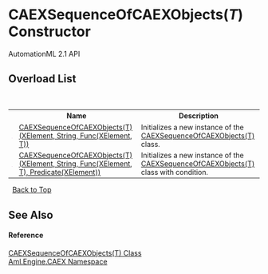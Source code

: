 # CAEXSequenceOfCAEXObjects(*T*) Constructor 
AutomationML 2.1 API 


## Overload List
&nbsp;<table><tr><th></th><th>Name</th><th>Description</th></tr><tr><td>![Public method](media/pubmethod.gif "Public method")</td><td><a href="M_Aml_Engine_CAEX_CAEXSequenceOfCAEXObjects_1__ctor">CAEXSequenceOfCAEXObjects(T)(XElement, String, Func(XElement, T))</a></td><td>
Initializes a new instance of the <a href="T_Aml_Engine_CAEX_CAEXSequenceOfCAEXObjects_1">CAEXSequenceOfCAEXObjects(T)</a> class.</td></tr><tr><td>![Public method](media/pubmethod.gif "Public method")</td><td><a href="M_Aml_Engine_CAEX_CAEXSequenceOfCAEXObjects_1__ctor_1">CAEXSequenceOfCAEXObjects(T)(XElement, String, Func(XElement, T), Predicate(XElement))</a></td><td>
Initializes a new instance of the <a href="T_Aml_Engine_CAEX_CAEXSequenceOfCAEXObjects_1">CAEXSequenceOfCAEXObjects(T)</a> class with condition.</td></tr></table>&nbsp;
<a href="#caexsequenceofcaexobjects(*t*)-constructor">Back to Top</a>

## See Also


#### Reference
<a href="T_Aml_Engine_CAEX_CAEXSequenceOfCAEXObjects_1">CAEXSequenceOfCAEXObjects(T) Class</a><br /><a href="N_Aml_Engine_CAEX">Aml.Engine.CAEX Namespace</a><br />